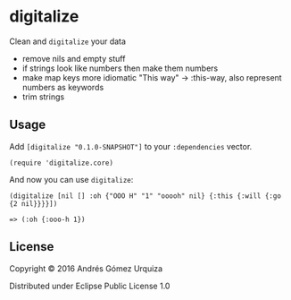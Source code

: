 # digitalize

Clean and `digitalize` your data

- remove nils and empty stuff
- if strings look like numbers then make them numbers
- make map keys more idiomatic "This way" -> :this-way, also represent numbers as keywords
- trim strings

## Usage

Add `[digitalize "0.1.0-SNAPSHOT"]` to your `:dependencies` vector.

`(require 'digitalize.core)`

And now you can use `digitalize`:

```
(digitalize [nil [] :oh {"OOO H" "1" "ooooh" nil} {:this {:will {:go {2 nil}}}}])

=> (:oh {:ooo-h 1})
```

## License

Copyright © 2016 Andrés Gómez Urquiza

Distributed under Eclipse Public License 1.0
